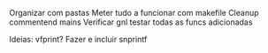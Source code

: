 Organizar com pastas
Meter tudo a funcionar com makefile
Cleanup commentend mains
Verificar gnl
testar todas as funcs adicionadas

Ideias:
vfprint?
Fazer e incluir snprintf
